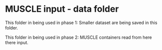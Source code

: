 # MUSCLE input - data folder

This folder in being used in phase 1: Smaller dataset are being saved in this folder.

This folder in being used in phase 2: MUSCLE containers read from here there input.